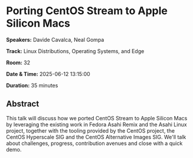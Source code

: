 # Porting CentOS Stream to Apple Silicon Macs

**Speakers:** Davide Cavalca, Neal Gompa
                    
**Track:** Linux Distributions, Operating Systems, and Edge
                    
**Room:** 32
                    
**Date & Time:** 2025-06-12 13:15:00
                    
**Duration:** 35 minutes
                    
## Abstract
                    
This talk will discuss how we ported CentOS Stream to Apple Silicon Macs by leveraging the existing work in Fedora Asahi Remix and the Asahi Linux project, together with the tooling provided by the CentOS project, the CentOS Hyperscale SIG and the CentOS Alternative Images SIG. We'll talk about challenges, progress, contribution avenues and close with a quick demo.
